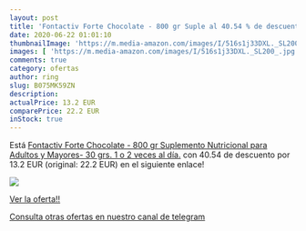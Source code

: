 ```yaml
---
layout: post
title: 'Fontactiv Forte Chocolate - 800 gr Suple al 40.54 % de descuento'
date: 2020-06-22 01:01:10
thumbnailImage: 'https://m.media-amazon.com/images/I/516s1j33DXL._SL200_.jpg'
images: [ 'https://m.media-amazon.com/images/I/516s1j33DXL._SL200_.jpg' ]
comments: true
category: ofertas
author: ring
slug: B075MK59ZN
description:
actualPrice: 13.2 EUR
comparePrice: 22.2 EUR
inStock: true
---
```


Está [Fontactiv Forte Chocolate - 800 gr Suplemento Nutricional para Adultos y Mayores- 30 grs. 1 o 2 veces al día.](https://www.amazon.com/dp/B075MK59ZN/?tag=redken08-20) con 40.54 de descuento por 13.2 EUR (original: 22.2 EUR) en el siguiente enlace!

[![](https://m.media-amazon.com/images/I/516s1j33DXL._SL200_.jpg)](https://www.amazon.com/dp/B075MK59ZN/?tag=redken08-20)

[Ver la oferta!!](https://www.amazon.com/dp/B075MK59ZN/?tag=redken08-20)

[Consulta otras ofertas en nuestro canal de telegram](https://t.me/s/ofertas25)
